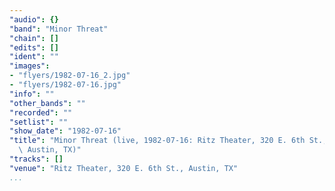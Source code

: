 ```yaml
---
"audio": {}
"band": "Minor Threat"
"chain": []
"edits": []
"ident": ""
"images":
- "flyers/1982-07-16_2.jpg"
- "flyers/1982-07-16.jpg"
"info": ""
"other_bands": ""
"recorded": ""
"setlist": ""
"show_date": "1982-07-16"
"title": "Minor Threat (live, 1982-07-16: Ritz Theater, 320 E. 6th St.,\
  \ Austin, TX)"
"tracks": []
"venue": "Ritz Theater, 320 E. 6th St., Austin, TX"
...
```

